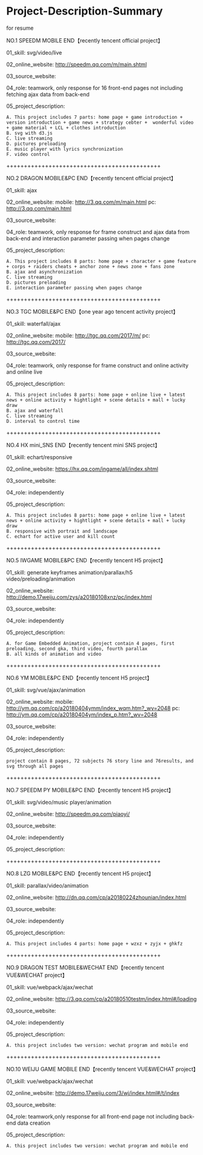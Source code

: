 # Project-Description-Summary
for resume

NO.1 SPEEDM MOBILE END【recently tencent official project】

01_skill: svg/video/live

02_online_website: http://speedm.qq.com/m/main.shtml

03_source_website:

04_role: teamwork, only response for 16 front-end pages not including fetching ajax data from back-end

05_project_description: 

    A. This project includes 7 parts: home page + game introduction + version introduction + game news + strategy cebter +  wonderful video + game material + LCL + clothes introduction
    B. svg with d3.js
    C. live streaming
    D. pictures preloading
    E. music player with lyrics synchronization
    F. video control

++++++++++++++++++++++++++++++++++++++++++++

NO.2 DRAGON MOBILE&PC END【recently tencent official project】

01_skill: ajax

02_online_website: 
    mobile: http://3.qq.com/m/main.html
    pc: http://3.qq.com/main.html

03_source_website:

04_role: teamwork, only response for frame construct and ajax data from back-end and interaction parameter passing when pages change

05_project_description:

    A. This project includes 8 parts: home page + character + game feature + corps + raiders cheats + anchor zone + news zone + fans zone
    B. ajax and asynchronization
    C. live streaming
    D. pictures preloading
    E. interaction parameter passing when pages change

++++++++++++++++++++++++++++++++++++++++++++

NO.3 TGC MOBILE&PC END【one year ago tencent activity project】

01_skill: waterfall/ajax

02_online_website: 
    mobile: http://tgc.qq.com/2017/m/
    pc: http://tgc.qq.com/2017/

03_source_website:

04_role: teamwork, only response for frame construct and online activity and online live

05_project_description:

    A. This project includes 8 parts: home page + online live + latest news + online activity + hightlight + scene details + mall + lucky draw
    B. ajax and waterfall
    C. live streaming
    D. interval to control time

++++++++++++++++++++++++++++++++++++++++++++

NO.4 HX mini_SNS END【recently tencent mini SNS project】

01_skill: echart/responsive

02_online_website: https://hx.qq.com/ingame/all/index.shtml

03_source_website:

04_role: independently

05_project_description:

    A. This project includes 8 parts: home page + online live + latest news + online activity + hightlight + scene details + mall + lucky draw
    B. responsive with portrait and landscape
    C. echart for active user and kill count

++++++++++++++++++++++++++++++++++++++++++++

NO.5 IWGAME MOBILE&PC END【recently tencent H5 project】

01_skill: generate keyframes animation/parallax/h5 video/preloading/animation

02_online_website: http://demo.17weiju.com/zys/a20180108xnz/pc/index.html

03_source_website:

04_role: independently

05_project_description:

    A. for Game Embedded Animation, project contain 4 pages, first preloading, second gka, third video, fourth parallax
    B. all kinds of animation and video

++++++++++++++++++++++++++++++++++++++++++++

NO.6 YM MOBILE&PC END【recently tencent H5 project】

01_skill: svg/vue/ajax/animation

02_online_website: 
    mobile: http://ym.qq.com/cp/a20180404ymm/index_wqm.htm?_wv=2048
    pc: http://ym.qq.com/cp/a20180404ym/index_p.htm?_wv=2048

03_source_website: 

04_role: independently

05_project_description:

    project contain 8 pages, 72 subjects 76 story line and 76results, and svg through all pages

++++++++++++++++++++++++++++++++++++++++++++

NO.7 SPEEDM PY MOBILE&PC END【recently tencent H5 project】

01_skill: svg/video/music player/animation

02_online_website: http://speedm.qq.com/piaoyi/

03_source_website: 

04_role: independently

05_project_description:

++++++++++++++++++++++++++++++++++++++++++++

NO.8 LZG MOBILE&PC END【recently tencent H5 project】

01_skill: parallax/video/animation

02_online_website: http://dn.qq.com/cp/a20180224zhounian/index.html

03_source_website: 

04_role: independently

05_project_description:

    A. This project includes 4 parts: home page + wzxz + zyjx + ghkfz
++++++++++++++++++++++++++++++++++++++++++++

NO.9 DRAGON TEST MOBILE&WECHAT END【recently tencent VUE&WECHAT project】

01_skill: vue/webpack/ajax/wechat

02_online_website: http://3.qq.com/cp/a20180510testm/index.html#/loading

03_source_website: 

04_role: independently

05_project_description:

    A. this project includes two version: wechat program and mobile end

++++++++++++++++++++++++++++++++++++++++++++

NO.10 WEIJU GAME MOBILE END【recently tencent VUE&WECHAT project】

01_skill: vue/webpack/ajax/wechat

02_online_website: http://demo.17weiju.com/3/wj/index.html#/t/index

03_source_website: 

04_role: teamwork,only response for all front-end page not including back-end data creation

05_project_description:

    A. this project includes two version: wechat program and mobile end